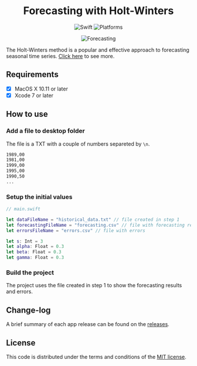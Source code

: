 <h1 align="center">
  Forecasting with Holt-Winters
</h1>
<p align="center">
  <img alt="Swift" src="https://img.shields.io/badge/swift-2.2-orange.svg" />
  <img alt="Platforms" src="https://img.shields.io/badge/platform-mac-lightgrey.svg" />
</p>
<p align="center">
  <img alt="Forecasting" src="https://i.imgsafe.org/ff3e82e.jpg" />
</p>

The Holt-Winters method is a popular and effective approach to forecasting seasonal time series. [Click here](https://www.otexts.org/fpp/7/5) to see more.

## Requirements

- [x] MacOS X 10.11 or later
- [x] Xcode 7 or later

## How to use

### Add a file to desktop folder

The file is a TXT with a couple of numbers separeted by `\n`.

```txt
1989,00
1981,00
1999,00
1995,00
1990,50
...
```

### Setup the initial values

```swift
// main.swift

let dataFileName = "historical_data.txt" // file created in step 1
let forecastingFileName = "forecasting.csv" // file with forecasting results
let errorsFileName = "errors.csv" // file with errors

let s: Int = 3
let alpha: Float = 0.3
let beta: Float = 0.3
let gamma: Float = 0.3
```

### Build the project

The project uses the file created in step 1 to show the forecasting results and errors.

## Change-log

A brief summary of each app release can be found on the [releases](https://github.com/Bruno-Furtado/holt_winters/releases).

## License

This code is distributed under the terms and conditions of the [MIT license](LICENSE).
